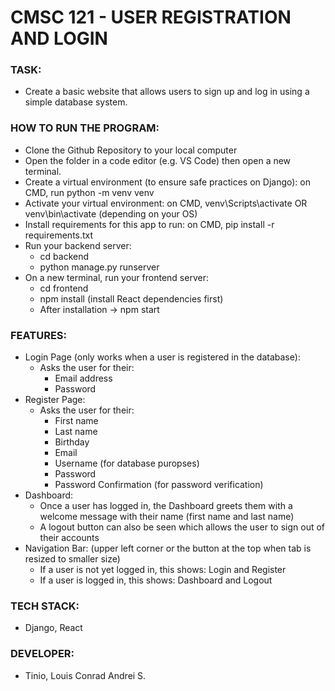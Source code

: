 # CMSC 121 - USER REGISTRATION AND LOGIN

### TASK:
* Create a basic website that allows users to sign up and log in using a simple database system.

### HOW TO RUN THE PROGRAM:
* Clone the Github Repository to your local computer
* Open the folder in a code editor (e.g. VS Code) then open a new terminal.
* Create a virtual environment (to ensure safe practices on Django): on CMD, run python -m venv venv
* Activate your virtual environment: on CMD, venv\Scripts\activate OR venv\bin\activate (depending on your OS)
* Install requirements for this app to run: on CMD, pip install -r requirements.txt
* Run your backend server:
  - cd backend
  - python manage.py runserver
* On a new terminal, run your frontend server:
  - cd frontend
  - npm install (install React dependencies first)
  - After installation -> npm start
 
### FEATURES:
* Login Page (only works when a user is registered in the database):
  - Asks the user for their:
      - Email address
      - Password
* Register Page:
  - Asks the user for their:
    - First name
    - Last name
    - Birthday
    - Email
    - Username (for database puropses)
    - Password
    - Password Confirmation (for password verification)
* Dashboard:
  - Once a user has logged in, the Dashboard greets them with a welcome message with their name (first name and last name)
  - A logout button can also be seen which allows the user to sign out of their accounts
* Navigation Bar: (upper left corner or the button at the top when tab is resized to smaller size)
  - If a user is not yet logged in, this shows: Login and Register
  - If a user is logged in, this shows: Dashboard and Logout

### TECH STACK:
* Django, React

### DEVELOPER:
* Tinio, Louis Conrad Andrei S. 
